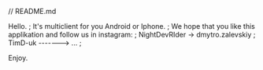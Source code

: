 // README.md

Hello. ;
It's multiclient for you Android or Iphone. ;
We hope that you like this applikation and follow us in instagram: ;
NightDevRIder -> dmytro.zalevskiy ;
TimD-uk -------> ... ;

Enjoy.
